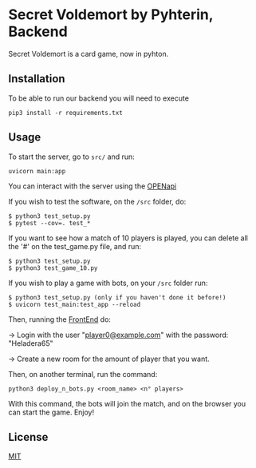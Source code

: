 # Secret Voldemort by Pyhterin, Backend

Secret Voldemort is a card game, now in pyhton.

## Installation

To be able to run our backend you will need to execute

```
pip3 install -r requirements.txt
```

## Usage

To start the server, go to `src/` and run:

```
uvicorn main:app
```

You can interact with the server using the [OPENapi](127.0.0.1/8000/docs)

If you wish to test the software, on the `/src` folder, do:

```
$ python3 test_setup.py
$ pytest --cov=. test_*
```

If you want to see how a match of 10 players is played, you can delete all the
'#' on the test_game.py file, and run:

```
$ python3 test_setup.py
$ python3 test_game_10.py
```

If you wish to play a game with bots, on your `/src` folder run:

```
$ python3 test_setup.py (only if you haven't done it before!)
$ uvicorn test_main:test_app --reload
```

Then, running the [FrontEnd](https://github.com/ibaldoncini/Front-Pytherin) do:

-> Login with the user "player0@example.com" with the password: "Heladera65"

-> Create a new room for the amount of player that you want.

Then, on another terminal, run the command:

```
python3 deploy_n_bots.py <room_name> <n° players>
```

With this command, the bots will join the match, and on the browser you can
start the game.
Enjoy!

## License

[MIT](https://choosealicense.com/licenses/mit/)
